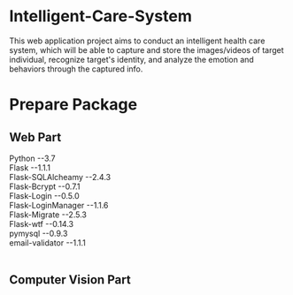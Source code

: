 # Intelligent-Care-System
This web application project aims to conduct an intelligent health care system, which will be able to capture and store the images/videos of target individual, recognize target's identity, and analyze the emotion and behaviors through the captured info.</br>


# Prepare Package
## Web Part
Python --3.7</br>
Flask --1.1.1</br>
Flask-SQLAlcheamy --2.4.3</br>
Flask-Bcrypt --0.7.1</br>
Flask-Login --0.5.0</br>
Flask-LoginManager --1.1.6</br>
Flask-Migrate --2.5.3</br>
Flask-wtf --0.14.3</br>
pymysql --0.9.3</br>
email-validator --1.1.1</br></br>
## Computer Vision Part
